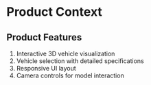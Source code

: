 ﻿# Product Context

## Product Features

1. Interactive 3D vehicle visualization
2. Vehicle selection with detailed specifications
3. Responsive UI layout
4. Camera controls for model interaction
